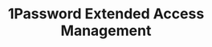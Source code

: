 ---
description: Secure every sign-in for every app on every device.
episode: 614
link: https://1password.com/unplugged
shortname: 1password.com-lup
title: 1Password Extended Access Management
---